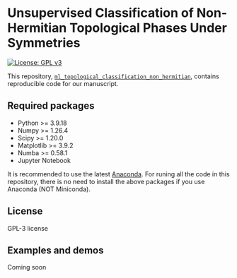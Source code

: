 # Unsupervised Classification of Non-Hermitian Topological Phases Under Symmetries

<!-- [![arXiv shield](https://img.shields.io/badge/arXiv-2401.17968-red.svg?style=flat)](https://arxiv.org/abs/2401.17968) -->
[![License: GPL v3](https://img.shields.io/badge/License-GPLv3-blue.svg)](https://www.gnu.org/licenses/gpl-3.0)

This repository, [`ml_topological_classification_non_hermitian`](https://github.com/longyangking/ml_topological_classification_non_hermitian), contains
reproducible code for our manuscript. 
<!-- [`Unsupervised Learning of Topological Non-Abelian Braiding in Non-Hermitian Bands`](https://arxiv.org/abs/2401.17968).-->


## Required packages
+ Python >= 3.9.18
+ Numpy >= 1.26.4
+ Scipy >= 1.20.0
+ Matplotlib >= 3.9.2
+ Numba >= 0.58.1
+ Jupyter Notebook 

It is recommended to use the latest [Anaconda](https://www.anaconda.com/download). For runing all the code in this repository, there is no need to install the above packages if you use Anaconda (NOT Miniconda). 

## License
GPL-3 license


## Examples and demos

Coming soon